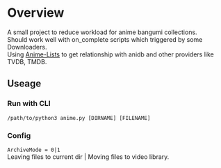 # Overview
A small project to reduce workload for anime bangumi collections.</br>
Should work well with on_complete scripts which triggered by some Downloaders.</br>
Using [Anime-Lists](https://github.com/Anime-Lists/anime-lists) to get relationship with anidb and other providers like TVDB, TMDB.</br>

## Useage

### Run with CLI
```
/path/to/python3 anime.py [DIRNAME] [FILENAME]
```

### Config
```ArchiveMode = 0|1``` </br> Leaving files to current dir | Moving files to video library.  
